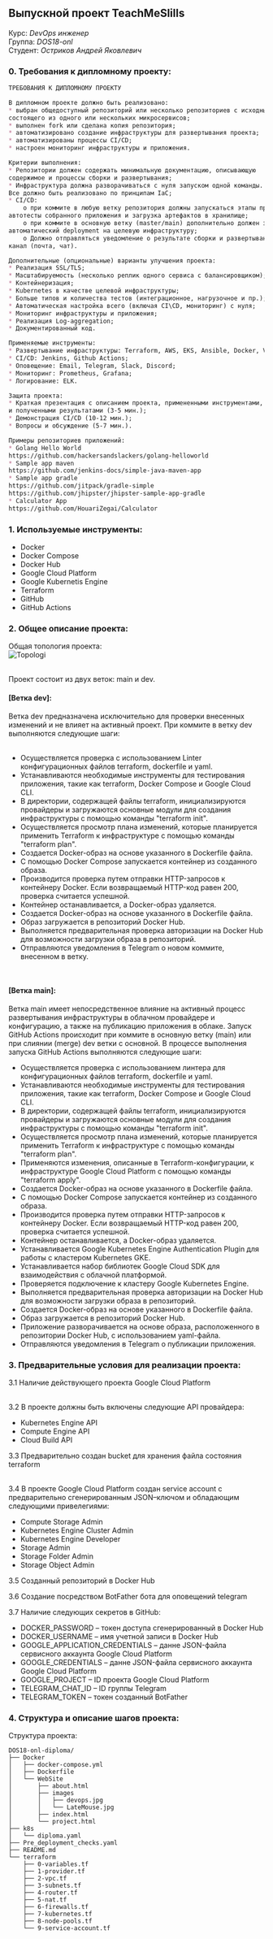 ## Выпускной проект TeachMeSlills
Курс: _DevOps инженер_ <br>
Группа: _DOS18-onl_ <br>
Студент: _Остриков Андрей Яковлевич_ <br>

### 0. Требования к дипломному проекту:
```markdown
ТРЕБОВАНИЯ К ДИПЛОМНОМУ ПРОЕКТУ

В дипломном проекте должно быть реализовано:
* выбран общедоступный репозиторий или несколько репозиториев с исходным кодом приложения,
состоящего из одного или нескольких микросервисов;
* выполнен fork или сделана копия репозитория;
* автоматизировано создание инфраструктуры для развертывания проекта;
* автоматизированы процессы CI/CD;
* настроен мониторинг инфраструктуры и приложения.

Критерии выполнения:
* Репозитории должен содержать минимальную документацию, описывающую
содержимое и процессы сборки и развертывания;
* Инфраструктура должна разворачиваться с нуля запуском одной команды.
Все должно быть реализовано по принципам IaC;
* CI/CD:
    o при коммите в любую ветку репозитория должны запускаться этапы проверки кода линтером, сборки исходного кода,
автотесты собранного приложения и загрузка артефактов в хранилище;
    o при коммите в основную ветку (master/main) дополнительно должен запускаться
автоматический deployment на целевую инфраструктуру;
    o Должно отправляться уведомление о результате сборки и развертывания в любой
канал (почта, чат).

Дополнительные (опциональные) варианты улучшения проекта:
* Реализация SSL/TLS;
* Масштабируемость (несколько реплик одного сервиса с балансировщиком);
* Контейнеризация;
* Kubernetes в качестве целевой инфраструктуры;
* Больше типов и количества тестов (интеграционное, нагрузочное и пр.);
* Автоматическая настройка всего (включая CI\CD, мониторинг) с нуля;
* Мониторинг инфраструктуры и приложения;
* Реализация Log-aggregation;
* Документированный код.

Применяемые инструменты:
* Развертывание инфраструктуры: Terraform, AWS, EKS, Ansible, Docker, Vagrant;
* CI/CD: Jenkins, Github Actions;
* Оповещение: Email, Telegram, Slack, Discord;
* Мониторинг: Prometheus, Grafana;
* Логирование: ELK.

Защита проекта:
* Краткая презентация с описанием проекта, примененными инструментами, проделанной работы
и полученными результатами (3-5 мин.);
* Демонстрация CI/CD (10-12 мин.);
* Вопросы и обсуждение (5-7 мин.).

Примеры репозиториев приложений:
* Golang Hello World
https://github.com/hackersandslackers/golang-helloworld
* Sample app maven
https://github.com/jenkins-docs/simple-java-maven-app
* Sample app gradle
https://github.com/jitpack/gradle-simple
https://github.com/jhipster/jhipster-sample-app-gradle
* Calculator App
https://github.com/HouariZegai/Calculator
```

### 1. Используемые инструменты:
- Docker
- Docker Compose
- Docker Hub
- Google Cloud Platform
- Google Kubernetis Engine
- Terraform
- GitHub
- GitHub Actions

### 2. Общее описание проекта:
Общая топология проекта: <br>
![Topologi](https://github.com/LateMouse/DOS18-onl-diploma/assets/114028634/f45ee7da-fc44-4127-b15e-44f5cc187ced) <br> <br>

Проект состоит из двух веток: main и dev. <br>
#### [Ветка dev]:
Ветка dev предназначена исключительно для проверки внесенных изменений и не влияет на активный проект. При коммите в ветку dev выполняются следующие шаги: <br> <br>

- Осуществляется проверка с использованием Linter конфигурационных файлов terraform, dockerfile и yaml.
- Устанавливаются необходимые инструменты для тестирования приложения, такие как terraform, Docker Compose и Google Cloud CLI.
- В директории, содержащей файлы terraform, инициализируются провайдеры и загружаются основные модули для создания инфраструктуры с помощью команды "terraform init".
- Осуществляется просмотр плана изменений, которые планируется применить Terraform к инфраструктуре с помощью команды "terraform plan".
- Создается Docker-образ на основе указанного в Dockerfile файла.
- С помощью Docker Compose запускается контейнер из созданного образа.
- Производится проверка путем отправки HTTP-запросов к контейнеру Docker. Если возвращаемый HTTP-код равен 200, проверка считается успешной.
- Контейнер останавливается, а Docker-образ удаляется.
- Создается Docker-образ на основе указанного в Dockerfile файла.
- Образ загружается в репозиторий Docker Hub.
- Выполняется предварительная проверка авторизации на Docker Hub для возможности загрузки образа в репозиторий.
- Отправляются уведомления в Telegram о новом коммите, внесенном в ветку.

<br>

#### [Ветка main]:
Ветка main имеет непосредственное влияние на активный процесс развертывания инфраструктуры в облачном провайдере и конфигурацию, а также на публикацию приложения в облаке. Запуск GitHub Actions происходит при коммите в основную ветку (main) или при слиянии (merge) dev ветки с основной. В процессе выполнения запуска GitHub Actions выполняются следующие шаги:

- Осуществляется проверка с использованием линтера для конфигурационных файлов terraform, dockerfile и yaml.
- Устанавливаются необходимые инструменты для тестирования приложения, такие как terraform, Docker Compose и Google Cloud CLI.
- В директории, содержащей файлы terraform, инициализируются провайдеры и загружаются основные модули для создания инфраструктуры с помощью команды "terraform init".
- Осуществляется просмотр плана изменений, которые планируется применить Terraform к инфраструктуре с помощью команды "terraform plan".
- Применяются изменения, описанные в Terraform-конфигурации, к инфраструктуре Google Cloud Platform с помощью команды "terraform apply".
- Создается Docker-образ на основе указанного в Dockerfile файла.
- С помощью Docker Compose запускается контейнер из созданного образа.
- Производится проверка путем отправки HTTP-запросов к контейнеру Docker. Если возвращаемый HTTP-код равен 200, проверка считается успешной.
- Контейнер останавливается, а Docker-образ удаляется.
- Устанавливается Google Kubernetes Engine Authentication Plugin для работы с кластером Kubernetes GKE.
- Устанавливается набор библиотек Google Cloud SDK для взаимодействия с облачной платформой.
- Проверяется подключение к кластеру Google Kubernetes Engine.
- Выполняется предварительная проверка авторизации на Docker Hub для возможности загрузки образа в репозиторий.
- Создается Docker-образ на основе указанного в Dockerfile файла.
- Образ загружается в репозиторий Docker Hub.
- Приложение разворачивается на основе образа, расположенного в репозитории Docker Hub, с использованием yaml-файла.
- Отправляются уведомления в Telegram о публикации приложения.

### 3. Предварительные условия для реализации проекта:

3.1 Наличие действующего проекта Google Cloud Platform <br> <br>

3.2 В проекте должны быть включены следующие API провайдера: <br>
- Kubernetes Engine API
- Compute Engine API
- Cloud Build API

3.3 Предварительно создан bucket для хранения файла состояния terraform <br> <br>

3.4 В проекте Google Cloud Platform создан service account с предварительно сгенерированным JSON–ключом и обладающим следующими привелегиями:
- Compute Storage Admin
- Kubernetes Engine Cluster Admin
- Kubernetes Engine Developer
- Storage Admin
- Storage Folder Admin
- Storage Object Admin

3.5 Созданный репозиторий в Docker Hub

3.6 Создание посредством BotFather бота для оповещений telegram

3.7 Наличие следующих секретов в GitHub:
- DOCKER_PASSWORD – токен доступа сгенерированный в Docker Hub
- DOCKER_USERNAME – имя учетной записи в Docker Hub
- GOOGLE_APPLICATION_CREDENTIALS – данне JSON-файла сервисного аккаунта Google Cloud Platform
- GOOGLE_CREDENTIALS – данне JSON-файла сервисного аккаунта Google Cloud Platform
- GOOGLE_PROJECT – ID проекта Google Cloud Platform
- TELEGRAM_CHAT_ID – ID группы Telegram
- TELEGRAM_TOKEN – токен созданный BotFather

### 4. Структура и описание шагов проекта:
Структура проекта:
```
DOS18-onl-diploma/
├── Docker
│   ├── docker-compose.yml
│   ├── Dockerfile
│   └── WebSite
│       ├── about.html
│       ├── images
│       │   ├── devops.jpg
│       │   └── LateMouse.jpg
│       ├── index.html
│       └── project.html
├── k8s
│   └── diploma.yaml
├── Pre_deployment_checks.yaml
├── README.md
└── terraform
    ├── 0-variables.tf
    ├── 1-provider.tf
    ├── 2-vpc.tf
    ├── 3-subnets.tf
    ├── 4-router.tf
    ├── 5-nat.tf
    ├── 6-firewalls.tf
    ├── 7-kubernetes.tf
    ├── 8-node-pools.tf
    └── 9-service-account.tf
```

